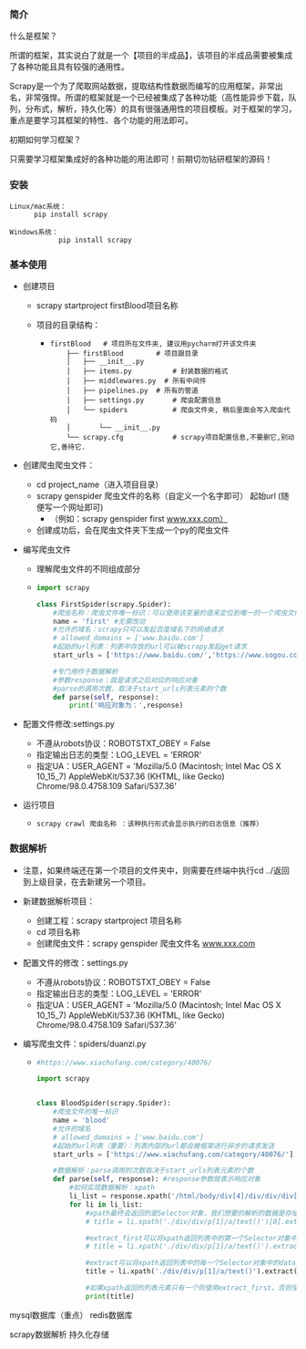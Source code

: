 ### 简介

什么是框架？

所谓的框架，其实说白了就是一个【项目的半成品】，该项目的半成品需要被集成了各种功能且具有较强的通用性。

Scrapy是一个为了爬取网站数据，提取结构性数据而编写的应用框架，非常出名，非常强悍。所谓的框架就是一个已经被集成了各种功能（高性能异步下载，队列，分布式，解析，持久化等）的具有很强通用性的项目模板。对于框架的学习，重点是要学习其框架的特性、各个功能的用法即可。

初期如何学习框架？

只需要学习框架集成好的各种功能的用法即可！前期切勿钻研框架的源码！

### 安装

```
Linux/mac系统：
      pip install scrapy

Windows系统：
			pip install scrapy   
```

### 基本使用

- 创建项目

  - scrapy startproject firstBlood项目名称

  - 项目的目录结构：

    - ```
      firstBlood   # 项目所在文件夹, 建议用pycharm打开该文件夹
          ├── firstBlood  		# 项目跟目录
          │   ├── __init__.py
          │   ├── items.py  		# 封装数据的格式
          │   ├── middlewares.py  # 所有中间件
          │   ├── pipelines.py	# 所有的管道
          │   ├── settings.py		# 爬虫配置信息
          │   └── spiders			# 爬虫文件夹, 稍后里面会写入爬虫代码
          │       └── __init__.py
          └── scrapy.cfg			# scrapy项目配置信息,不要删它,别动它,善待它. 
      
      ```

- 创建爬虫爬虫文件：

  - cd  project_name（进入项目目录）
  - scrapy genspider 爬虫文件的名称（自定义一个名字即可） 起始url (随便写一个网址即可)
    - （例如：scrapy genspider first www.xxx.com）
  - 创建成功后，会在爬虫文件夹下生成一个py的爬虫文件

- 编写爬虫文件

  - 理解爬虫文件的不同组成部分

  - ```python
    import scrapy
    
    class FirstSpider(scrapy.Spider):
        #爬虫名称：爬虫文件唯一标识：可以使用该变量的值来定位到唯一的一个爬虫文件
        name = 'first' #无需改动
        #允许的域名：scrapy只可以发起百度域名下的网络请求
        # allowed_domains = ['www.baidu.com']
        #起始的url列表：列表中存放的url可以被scrapy发起get请求
        start_urls = ['https://www.baidu.com/','https://www.sogou.com']
    
        #专门用作于数据解析
        #参数response：就是请求之后对应的响应对象
        #parse的调用次数，取决于start_urls列表元素的个数
        def parse(self, response):
            print('响应对象为：',response)
    
    ```

- 配置文件修改:settings.py

  - 不遵从robots协议：ROBOTSTXT_OBEY = False
  - 指定输出日志的类型：LOG_LEVEL = 'ERROR'
  - 指定UA：USER_AGENT = 'Mozilla/5.0 (Macintosh; Intel Mac OS X 10_15_7) AppleWebKit/537.36 (KHTML, like Gecko) Chrome/98.0.4758.109 Safari/537.36'

- 运行项目

  - ```
    scrapy crawl 爬虫名称 ：该种执行形式会显示执行的日志信息（推荐）
    ```

### 数据解析

- 注意，如果终端还在第一个项目的文件夹中，则需要在终端中执行cd ../返回到上级目录，在去新建另一个项目。

- 新建数据解析项目：

  - 创建工程：scrapy startproject 项目名称
  - cd 项目名称
  - 创建爬虫文件：scrapy genspider 爬虫文件名 www.xxx.com

- 配置文件的修改：settings.py

  - 不遵从robots协议：ROBOTSTXT_OBEY = False
  - 指定输出日志的类型：LOG_LEVEL = 'ERROR'
  - 指定UA：USER_AGENT = 'Mozilla/5.0 (Macintosh; Intel Mac OS X 10_15_7) AppleWebKit/537.36 (KHTML, like Gecko) Chrome/98.0.4758.109 Safari/537.36'

- 编写爬虫文件：spiders/duanzi.py

  - ```python
    #https://www.xiachufang.com/category/40076/
    
    import scrapy
    
    
    class BloodSpider(scrapy.Spider):
        #爬虫文件的唯一标识
        name = 'blood'
        #允许的域名
        # allowed_domains = ['www.baidu.com']
        #起始的url列表（重要）：列表内部的url都会被框架进行异步的请求发送
        start_urls = ['https://www.xiachufang.com/category/40076/']
    
        #数据解析：parse调用的次数取决于start_urls列表元素的个数
        def parse(self, response): #response参数就表示响应对象
            #如何实现数据解析：xpath
            li_list = response.xpath('/html/body/div[4]/div/div/div[1]/div[1]/div/div[2]/div[2]/ul/li')
            for li in li_list:
                #xpath最终会返回的是Selector对象，我们想要的解析的数据是存储在该对象的data属性中(extract可以实现该功能)
                # title = li.xpath('./div/div/p[1]/a/text()')[0].extract() #一般不用
    
                #extract_first可以将xpath返回列表中的第一个Selector对象中的data属性值获取
                # title = li.xpath('./div/div/p[1]/a/text()').extract_first()
    
                #extract可以将xpath返回列表中的每一个Selector对象中的data属性值获取
                title = li.xpath('./div/div/p[1]/a/text()').extract()
    
                #如果xpath返回的列表元素只有一个则使用extract_first，否则使用extract
                print(title)
    ```







mysql数据库（重点）  redis数据库



scrapy数据解析  持久化存储

